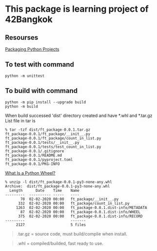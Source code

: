 # This package is learning project of 42Bangkok

## Resourses
[Packaging Python Projects](https://packaging.python.org/en/latest/tutorials/packaging-projects/)

## To test with command

```
python -m unittest
```

## To build with command
```
python -m pip install --upgrade build
python -m build
```

When build successed 'dist' directory created and have *.whl and *.tar.gz
List file in tar is
```
% tar -tzf dist/ft_package-0.0.1.tar.gz
ft_package-0.0.1/ft_package/__init__.py
ft_package-0.0.1/ft_package/count_in_list.py
ft_package-0.0.1/tests/__init__.py
ft_package-0.0.1/tests/test_count_in_list.py
ft_package-0.0.1/.gitignore
ft_package-0.0.1/README.md
ft_package-0.0.1/pyproject.toml
ft_package-0.0.1/PKG-INFO
```

[What Is a Python Wheel?](https://realpython.com/python-wheels/#what-is-a-python-wheel)

```
% unzip -l dist/ft_package-0.0.1-py3-none-any.whl
Archive:  dist/ft_package-0.0.1-py3-none-any.whl
  Length      Date    Time    Name
---------  ---------- -----   ----
       70  02-02-2020 00:00   ft_package/__init__.py
      332  02-02-2020 00:00   ft_package/count_in_list.py
     1263  02-02-2020 00:00   ft_package-0.0.1.dist-info/METADATA
       87  02-02-2020 00:00   ft_package-0.0.1.dist-info/WHEEL
      375  02-02-2020 00:00   ft_package-0.0.1.dist-info/RECORD
---------                     -------
     2127                     5 files
```

> .tar.gz = source code, must build/complie when install.

> .whl = compiled/builded, fast ready to use.